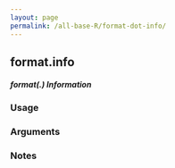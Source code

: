 ```yaml
---
layout: page
permalink: /all-base-R/format-dot-info/
---
```


## __format.info__

#### _format(.) Information_

### Usage

### Arguments

### Notes
